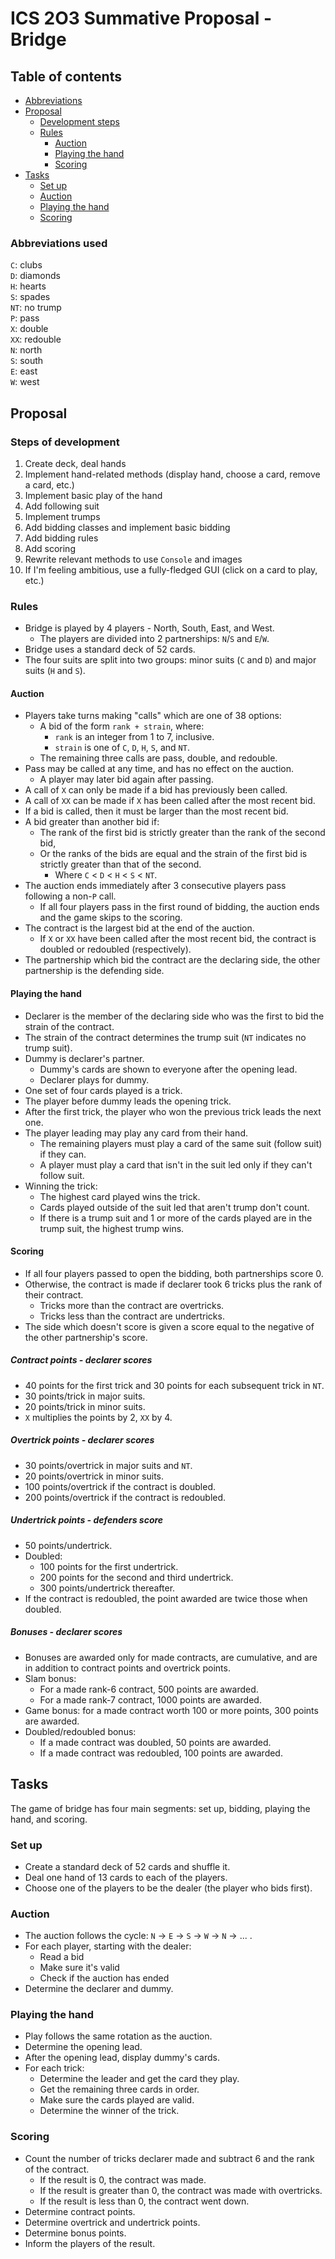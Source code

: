 # ICS 2O3 Summative Proposal - Bridge
## Table of contents
- [Abbreviations](#abbreviations-used)
- [Proposal](#proposal)
    - [Development steps](#steps-of-development)
    - [Rules](#rules)
        - [Auction](#auction)
        - [Playing the hand](#playing-the-hand)
        - [Scoring](#scoring)
- [Tasks](#tasks)
    - [Set up](#set-up)
    - [Auction](#auction-1)
    - [Playing the hand](#playing-the-hand-1)
    - [Scoring](#scoring-1)

### Abbreviations used
`C`: clubs  
`D`: diamonds  
`H`: hearts  
`S`: spades  
`NT`: no trump  
`P`: pass  
`X`: double  
`XX`: redouble  
`N`: north  
`S`: south  
`E`: east  
`W`: west  

## Proposal
### Steps of development
1. Create deck, deal hands
2. Implement hand-related methods (display hand, choose a card, remove a card, etc.)
3. Implement basic play of the hand
4. Add following suit
5. Implement trumps
6. Add bidding classes and implement basic bidding
7. Add bidding rules
8. Add scoring
9. Rewrite relevant methods to use `Console` and images
10. If I'm feeling ambitious, use a fully-fledged GUI (click on a card to play, etc.)

### Rules
- Bridge is played by 4 players - North, South, East, and West.
    - The players are divided into 2 partnerships: `N`/`S` and `E`/`W`.
- Bridge uses a standard deck of 52 cards.
- The four suits are split into two groups: minor suits (`C` and `D`) and major suits (`H` and `S`).

#### Auction
- Players take turns making "calls" which are one of 38 options:
    - A bid of the form `rank + strain`, where:
        - `rank` is an integer from 1 to 7, inclusive.
        - `strain` is one of `C`, `D`, `H`, `S`, and `NT`.
    - The remaining three calls are pass, double, and redouble.
- Pass may be called at any time, and has no effect on the auction.
    - A player may later bid again after passing.
- A call of `X` can only be made if a bid has previously been called.
- A call of `XX` can be made if `X` has been called after the most recent bid.
- If a bid is called, then it must be larger than the most recent bid.
- A bid greater than another bid if:
    - The rank of the first bid is strictly greater than the rank of the second bid,
    - Or the ranks of the bids are equal and the strain of the first bid is strictly greater than that of the second.
        - Where `C` < `D` < `H` < `S` < `NT`.
- The auction ends immediately after 3 consecutive players pass following a non-`P` call.
    - If all four players pass in the first round of bidding, the auction ends and the game skips to the scoring.
- The contract is the largest bid at the end of the auction.
    - If `X` or `XX` have been called after the most recent bid, the contract is doubled or redoubled (respectively).
- The partnership which bid the contract are the declaring side, the other partnership is the defending side.

#### Playing the hand
- Declarer is the member of the declaring side who was the first to bid the strain of the contract.
- The strain of the contract determines the trump suit (`NT` indicates no trump suit).
- Dummy is declarer's partner.
    - Dummy's cards are shown to everyone after the opening lead.
    - Declarer plays for dummy.
- One set of four cards played is a trick.
- The player before dummy leads the opening trick.
- After the first trick, the player who won the previous trick leads the next one.
- The player leading may play any card from their hand.
    - The remaining players must play a card of the same suit (follow suit) if they can.
    - A player must play a card that isn't in the suit led only if they can't follow suit.
- Winning the trick:
    - The highest card played wins the trick.
    - Cards played outside of the suit led that aren't trump don't count.
    - If there is a trump suit and 1 or more of the cards played are in the trump suit, the highest trump wins.

#### Scoring
- If all four players passed to open the bidding, both partnerships score 0.
- Otherwise, the contract is made if declarer took 6 tricks plus the rank of their contract.
    - Tricks more than the contract are overtricks.
    - Tricks less than the contract are undertricks.
- The side which doesn't score is given a score equal to the negative of the other partnership's score.

##### Contract points - declarer scores
- 40 points for the first trick and 30 points for each subsequent trick in `NT`.
- 30 points/trick in major suits.
- 20 points/trick in minor suits.
- `X` multiplies the points by 2, `XX` by 4.

##### Overtrick points - declarer scores
- 30 points/overtrick in major suits and `NT`.
- 20 points/overtrick in minor suits.
- 100 points/overtrick if the contract is doubled.
- 200 points/overtrick if the contract is redoubled.

##### Undertrick points - defenders score
- 50 points/undertrick.
- Doubled:
    - 100 points for the first undertrick.
    - 200 points for the second and third undertrick.
    - 300 points/undertrick thereafter.
- If the contract is redoubled, the point awarded are twice those when doubled.

##### Bonuses - declarer scores
- Bonuses are awarded only for made contracts, are cumulative, and are in addition to contract points and overtrick points.
- Slam bonus:
    - For a made rank-6 contract, 500 points are awarded.
    - For a made rank-7 contract, 1000 points are awarded.
- Game bonus: for a made contract worth 100 or more points, 300 points are awarded.
- Doubled/redoubled bonus:
    - If a made contract was doubled, 50 points are awarded.
    - If a made contract was redoubled, 100 points are awarded.

## Tasks
The game of bridge has four main segments: set up, bidding, playing the hand, and scoring.

### Set up
- Create a standard deck of 52 cards and shuffle it.
- Deal one hand of 13 cards to each of the players.
- Choose one of the players to be the dealer (the player who bids first).

### Auction
- The auction follows the cycle: `N` -> `E` -> `S` -> `W` -> `N` -> ... .
- For each player, starting with the dealer:
    - Read a bid
    - Make sure it's valid
    - Check if the auction has ended
- Determine the declarer and dummy.

### Playing the hand
- Play follows the same rotation as the auction.
- Determine the opening lead.
- After the opening lead, display dummy's cards.
- For each trick:
    - Determine the leader and get the card they play.
    - Get the remaining three cards in order.
    - Make sure the cards played are valid.
    - Determine the winner of the trick.

### Scoring
- Count the number of tricks declarer made and subtract 6 and the rank of the contract.
    - If the result is 0, the contract was made.
    - If the result is greater than 0, the contract was made with overtricks.
    - If the result is less than 0, the contract went down.
- Determine contract points.
- Determine overtrick and undertrick points.
- Determine bonus points.
- Inform the players of the result.
